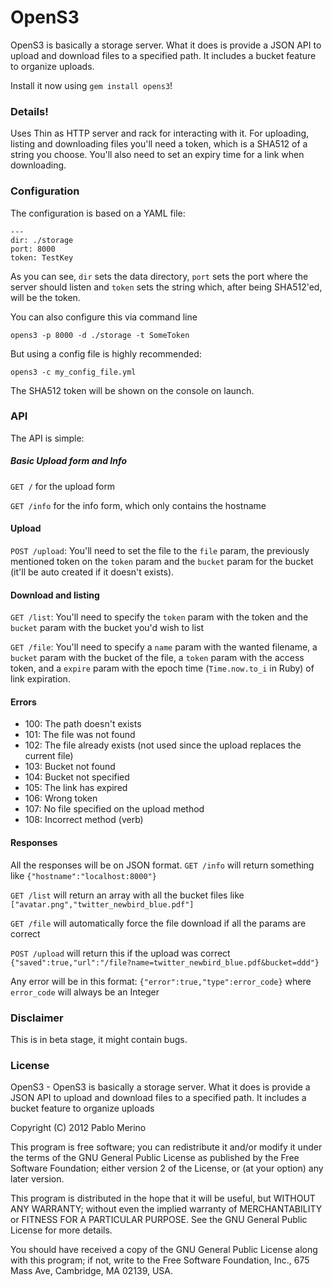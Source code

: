 # OpenS3

OpenS3 is basically a storage server. What it does is provide a JSON API to
upload and download files to a specified path. It includes a bucket feature to
organize uploads.

Install it now using `gem install opens3`!

### Details!
Uses Thin as HTTP server and rack for interacting with it. For uploading,
listing and downloading files you'll need a token, which is a SHA512 of a string
you choose. You'll also need to set an expiry time for a link when downloading.

### Configuration

The configuration is based on a YAML file:

	---
	dir: ./storage
	port: 8000
	token: TestKey

As you can see, `dir` sets the data directory, `port` sets the port where the
server should listen and `token` sets the string which, after being SHA512'ed,
will be the token.

You can also configure this via command line
	
	opens3 -p 8000 -d ./storage -t SomeToken
	
But using a config file is highly recommended:

	opens3 -c my_config_file.yml

The SHA512 token will be shown on the console on launch.

### API

The API is simple:

##### Basic Upload form and Info
`GET /` for the upload form

`GET /info` for the info form, which only contains the hostname

#### Upload
`POST /upload`: You'll need to set the file to the `file` param, the previously
mentioned token on the `token` param and the `bucket` param for the bucket
(it'll be auto created if it doesn't exists).

#### Download and listing

`GET /list`: You'll need to specify the `token` param with the token and the
`bucket` param with the bucket you'd wish to list

`GET /file`: You'll need to specify a `name` param with the wanted filename, a
`bucket` param with the bucket of the file, a `token` param with the access
token, and a `expire` param with the epoch time (`Time.now.to_i` in Ruby) of
link expiration.

#### Errors
- 100: The path doesn't exists
- 101: The file was not found
- 102: The file already exists (not used since the upload replaces the current file)
- 103: Bucket not found
- 104: Bucket not specified
- 105: The link has expired
- 106: Wrong token
- 107: No file specified on the upload method
- 108: Incorrect method (verb)

#### Responses
All the responses will be on JSON format.
`GET /info` will return something like `{"hostname":"localhost:8000"}` 

`GET /list` will return an array with all the bucket files like
`["avatar.png","twitter_newbird_blue.pdf"]`

`GET /file` will automatically force the file download if all the params are correct

`POST /upload` will return this if the upload was correct
`{"saved":true,"url":"/file?name=twitter_newbird_blue.pdf&bucket=ddd"}`

Any error will be in this format: `{"error":true,"type":error_code}` where
`error_code` will always be an Integer

### Disclaimer

This is in beta stage, it might contain bugs.

### License

OpenS3 - OpenS3 is basically a storage server. What it does is provide a JSON
API to upload and download files to a specified path. It includes a bucket
feature to organize uploads

Copyright (C) 2012 Pablo Merino

This program is free software; you can redistribute it and/or modify it under
the terms of the GNU General Public License as published by the Free Software
Foundation; either version 2 of the License, or (at your option) any later
version.

This program is distributed in the hope that it will be useful, but WITHOUT ANY
WARRANTY; without even the implied warranty of MERCHANTABILITY or FITNESS FOR A
PARTICULAR PURPOSE. See the GNU General Public License for more details.

You should have received a copy of the GNU General Public License along with
this program; if not, write to the Free Software Foundation, Inc., 675 Mass Ave,
Cambridge, MA 02139, USA.

